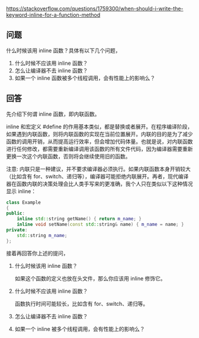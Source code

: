<https://stackoverflow.com/questions/1759300/when-should-i-write-the-keyword-inline-for-a-function-method>

## 问题

什么时候该用 inline 函数？具体有以下几个问题，

1. 什么时候不应该用 inline 函数？
2. 怎么让编译器不去 inline 函数？
3. 如果一个 inline 函数被多个线程调用，会有性能上的影响么？

## 回答

先介绍下何谓 inline 函数，即内联函数。

inline 和宏定义 #define 的作用基本类似，都是替换或者展开。在程序编译阶段，如果遇到内联函数，则将内联函数的实现在当前位置展开。内联的目的是为了减少函数的调用开销，从而提高运行效率，但会增加代码体量。也就是说，对内联函数进行任何修改，都需要重新编译调用该函数的所有文件代码，因为编译器需要重新更换一次这个内联函数，否则将会继续使用旧的函数。

注意: 内联只是一种建议，并不要求编译器必须执行。如果内联函数本身开销较大（比如含有 for、switch、递归等），编译器可能拒绝内联展开。再者，现代编译器在函数内联的决策处理会比人类手写来的更准确，我个人只在类似以下这种情况显示 inline：

```c++
class Example
{
public:
    inline std::string getName() { return m_name; }
    inline void setName(const std::string& name) { m_name = name; }
private:
    std::string m_name;
};
```

接着再回答你上述的提问，

1. 什么时候该用 inline 函数？
  
    如果这个函数的定义也放在头文件，那么你应该用 inline 修饰它。

2. 什么时候不应该用 inline 函数？

    函数执行时间可能较长，比如含有 for、switch、递归等。

3. 怎么让编译器不去 inline 函数？

    

4. 如果一个 inline 被多个线程调用，会有性能上的影响么？





